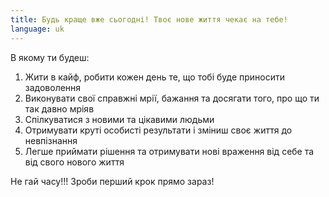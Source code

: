```yaml
---
title: Будь краще вже сьогодні! Твоє нове життя чекає на тебе!
language: uk
---
```


<span class='text-caveat'>В якому ти будеш:</span>

<ol>
    <li>Жити в кайф, робити кожен день те, що тобі буде приносити задоволення</li>
    <li>Виконувати свої справжні мрії, бажання та досягати того, про що ти так давно мріяв</li>
    <li>Спілкуватися з новими та цікавими людьми</li>
    <li>Отримувати круті особисті результати і зміниш своє життя до невпізнання</li>
    <li>Легше приймати рішення та отримувати нові враження від себе та від свого нового життя</li>
</ol>

<span class='text-caveat'>Не гай часу!!! Зроби перший крок прямо зараз!</span>
